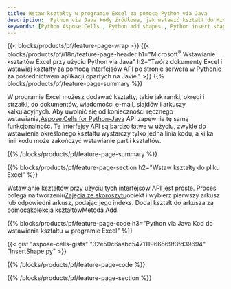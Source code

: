 ```yaml
---
title: Wstaw kształty w programie Excel za pomocą Python via Java
description:  Python via Java kody źródłowe, jak wstawić kształt do Microsoft plików Excel przy użyciu Aspose.Cells for Python via Java Biblioteka.
keywords: [Python Aspose.Cells., Python add shapes., Python insert shapes., Python create shapes]
---
```

{{< blocks/products/pf/feature-page-wrap >}}
{{< blocks/products/pf/i18n/feature-page-header h1="Microsoft<sup>&reg;</sup> Wstawianie kształtów Excel przy użyciu Python via Java" h2="Twórz dokumenty Excel i wstawiaj kształty za pomocą interfejsów API po stronie serwera w Pythonie za pośrednictwem aplikacji opartych na Javie." >}}
{{% blocks/products/pf/feature-page-summary %}}

 W programie Excel możesz dodawać kształty, takie jak ramki, okręgi i strzałki, do dokumentów, wiadomości e-mail, slajdów i arkuszy kalkulacyjnych. Aby uwolnić się od konieczności ręcznego wstawiania,[Aspose.Cells for Python-Java](https://releases.aspose.com/cells/python-java) API zapewnia tę samą funkcjonalność. Te interfejsy API są bardzo łatwe w użyciu, zwykle do wstawienia określonego kształtu wystarczy tylko jedna linia kodu, a kilka linii kodu może zakończyć wstawianie partii kształtów.

{{% /blocks/products/pf/feature-page-summary %}}

{{% blocks/products/pf/feature-page-section h2="Wstaw kształty do pliku Excel" %}}

 Wstawianie kształtów przy użyciu tych interfejsów API jest proste. Proces polega na tworzeniu[Zajęcia ze skoroszytu](https://reference.aspose.com/cells/python-java/asposecells.api/Workbook)obiekt i wybierz pierwszy arkusz lub odpowiedni arkusz, podając jego indeks. Dodaj kształt do arkusza za pomocą[kolekcja kształtów](https://reference.aspose.com/cells/python-java/asposecells.api/ShapeCollection)Metoda Add.

{{% blocks/products/pf/feature-page-code h3="Python via Java Kod do wstawienia kształtu w programie Excel" %}}

{{< gist "aspose-cells-gists" "32e50c6aabc547111966569f3fd39694" "InsertShape.py" >}}

{{% /blocks/products/pf/feature-page-code %}}

{{% /blocks/products/pf/feature-page-section %}}
